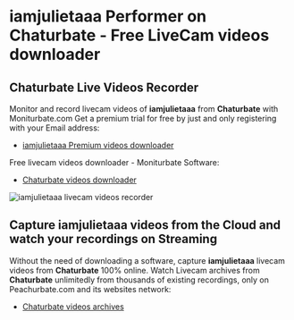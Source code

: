 # iamjulietaaa Performer on Chaturbate - Free LiveCam videos downloader

## Chaturbate Live Videos Recorder

Monitor and record livecam videos of **iamjulietaaa** from **Chaturbate** with Moniturbate.com
Get a premium trial for free by just and only registering with your Email address:
* [iamjulietaaa Premium videos downloader](https://moniturbate.com/request-demo-licence-key.html)

Free livecam videos downloader - Moniturbate Software:
* [Chaturbate videos downloader](https://moniturbate.com/moniturbate-download-software.html)

![iamjulietaaa livecam videos recorder](https://peachurnet.com/templates/moniturbate-software.png)


## Capture iamjulietaaa videos from the Cloud and watch your recordings on Streaming

Without the need of downloading a software, capture **iamjulietaaa** livecam videos from **Chaturbate** 100% online.
Watch Livecam archives from **Chaturbate** unlimitedly from thousands of existing recordings, only on Peachurbate.com and its websites network:
* [Chaturbate videos archives](https://peachurnet.com/)